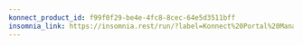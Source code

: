 ```yaml
---
konnect_product_id: f99f0f29-be4e-4fc8-8cec-64e5d3511bff
insomnia_link: https://insomnia.rest/run/?label=Konnect%20Portal%20Management&uri=https%3A%2F%2Fraw.githubusercontent.com%2FKong%2Fdeveloper.konghq.com%2Fmain%2Fapi-specs%2FKonnect%2Fv2%2Fyaml%2Fportal-management.yaml
---
```

